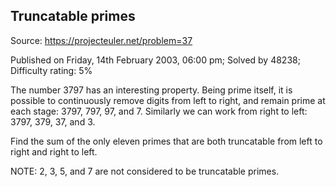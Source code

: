 Truncatable primes
------------------

Source: https://projecteuler.net/problem=37

Published on Friday, 14th February 2003, 06:00 pm; Solved by 48238;
Difficulty rating: 5%

The number 3797 has an interesting property. Being prime itself, it is
possible to continuously remove digits from left to right, and remain
prime at each stage: 3797, 797, 97, and 7. Similarly we can work from
right to left: 3797, 379, 37, and 3.

Find the sum of the only eleven primes that are both truncatable from
left to right and right to left.

NOTE: 2, 3, 5, and 7 are not considered to be truncatable primes.
